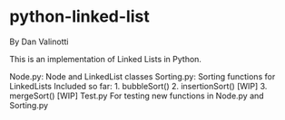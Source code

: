 # python-linked-list
By Dan Valinotti

This is an implementation of Linked Lists in Python. 

Node.py:
  Node and LinkedList classes
Sorting.py:
  Sorting functions for LinkedLists
  Included so far:
    1. bubbleSort()
    2. insertionSort() [WIP]
    3. mergeSort() [WIP]
Test.py
  For testing new functions in Node.py and Sorting.py
